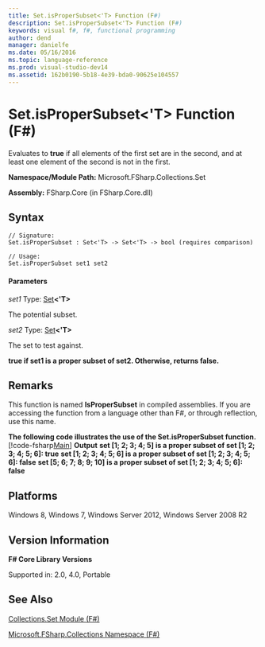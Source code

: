 ```yaml
---
title: Set.isProperSubset<'T> Function (F#)
description: Set.isProperSubset<'T> Function (F#)
keywords: visual f#, f#, functional programming
author: dend
manager: danielfe
ms.date: 05/16/2016
ms.topic: language-reference
ms.prod: visual-studio-dev14
ms.assetid: 162b0190-5b18-4e39-bda0-90625e104557 
---
```


# Set.isProperSubset<'T> Function (F#)

Evaluates to **true** if all elements of the first set are in the second, and at least one element of the second is not in the first.

**Namespace/Module Path:** Microsoft.FSharp.Collections.Set

**Assembly:** FSharp.Core (in FSharp.Core.dll)


## Syntax

```
// Signature:
Set.isProperSubset : Set<'T> -> Set<'T> -> bool (requires comparison)

// Usage:
Set.isProperSubset set1 set2
```

#### Parameters
*set1*
Type: [Set](https://msdn.microsoft.com/library/50cebdce-0cd7-4c5c-8ebc-f3a9e90b38d8)**&lt;'T&gt;**


The potential subset.


*set2*
Type: [Set](https://msdn.microsoft.com/library/50cebdce-0cd7-4c5c-8ebc-f3a9e90b38d8)**&lt;'T&gt;**


The set to test against.



**true if set1 is a proper subset of set2. Otherwise, returns false.**
## Remarks
This function is named **IsProperSubset** in compiled assemblies. If you are accessing the function from a language other than F#, or through reflection, use this name.

**The following code illustrates the use of the Set.isProperSubset function.**
[!code-fsharp[Main](snippets/fssets/snippet7.fs)]
**Output**
**set [1; 2; 3; 4; 5] is a proper subset of set [1; 2; 3; 4; 5; 6]: true**
**set [1; 2; 3; 4; 5; 6] is a proper subset of set [1; 2; 3; 4; 5; 6]: false**
**set [5; 6; 7; 8; 9; 10] is a proper subset of set [1; 2; 3; 4; 5; 6]: false**
## Platforms
Windows 8, Windows 7, Windows Server 2012, Windows Server 2008 R2


## Version Information
**F# Core Library Versions**

Supported in: 2.0, 4.0, Portable




## See Also
[Collections.Set Module &#40;F&#35;&#41;](Collections.Set-Module-%5BFSharp%5D.md)

[Microsoft.FSharp.Collections Namespace &#40;F&#35;&#41;](Microsoft.FSharp.Collections-Namespace-%5BFSharp%5D.md)

